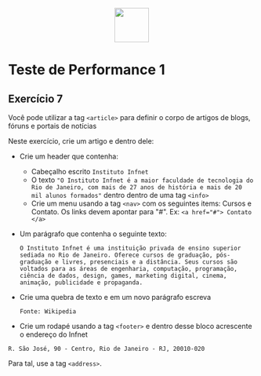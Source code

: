<p align="center">
    <img src="assets/logo_infnet.png" width="70" height="70" />
</p>

# Teste de Performance 1

## Exercício 7

Você pode utilizar a tag `<article>` para definir o corpo de artigos de blogs, fóruns e portais de notícias  


Neste exercício, crie um artigo e dentro dele:

* Crie um header que contenha:

    * Cabeçalho escrito `Instituto Infnet`
    * O texto `"O Instituto Infnet é a maior faculdade de tecnologia do Rio de Janeiro, com mais de 27 anos de história e mais de 20 mil alunos formados"` dentro dentro de uma tag `<info>`
    * Crie um menu usando a tag `<nav>` com os seguintes items: Cursos e Contato. Os links devem apontar para "#". Ex: `<a href="#"> Contato </a>`

* Um parágrafo que contenha o seguinte texto:
  ```
  O Instituto Infnet é uma instituição privada de ensino superior sediada no Rio de Janeiro. Oferece cursos de graduação, pós-graduação e livres, presenciais e a distância. Seus cursos são voltados para as áreas de engenharia, computação, programação, ciência de dados, design, games, marketing digital, cinema, animação, publicidade e propaganda.

* Crie uma quebra de texto e em um novo parágrafo escreva

  ```
  Fonte: Wikipedia

* Crie um rodapé usando a tag `<footer>` e dentro desse bloco acrescente o endereço do Infnet
```
R. São José, 90 - Centro, Rio de Janeiro - RJ, 20010-020
```
Para tal, use a tag `<address>`.